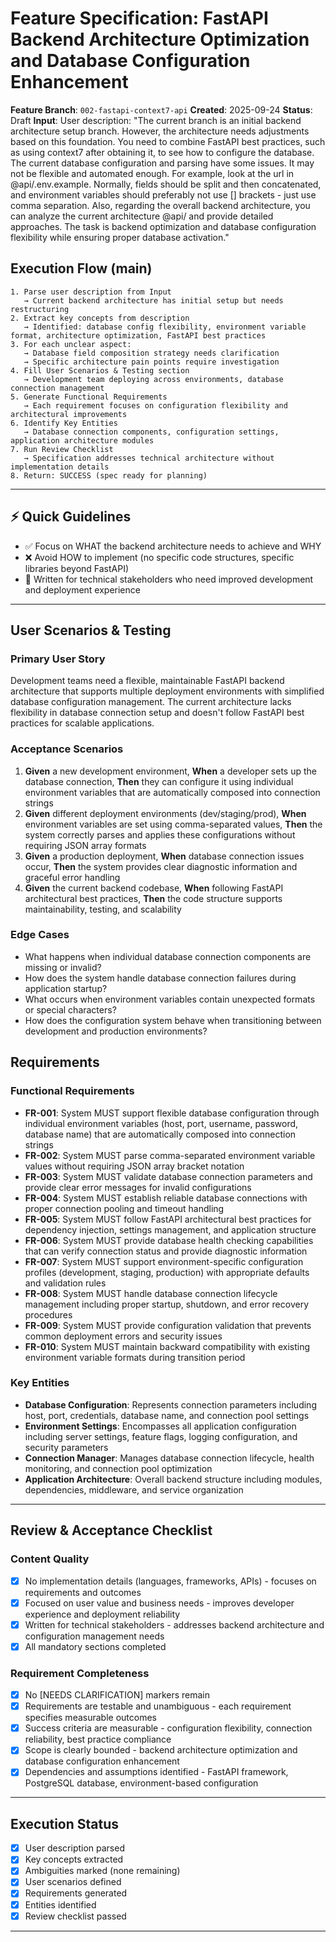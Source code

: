 # Feature Specification: FastAPI Backend Architecture Optimization and Database Configuration Enhancement

**Feature Branch**: `002-fastapi-context7-api`
**Created**: 2025-09-24
**Status**: Draft
**Input**: User description: "The current branch is an initial backend architecture setup branch. However, the architecture needs adjustments based on this foundation. You need to combine FastAPI best practices, such as using context7 after obtaining it, to see how to configure the database. The current database configuration and parsing have some issues. It may not be flexible and automated enough. For example, look at the url in @api/.env.example. Normally, fields should be split and then concatenated, and environment variables should preferably not use [] brackets - just use comma separation. Also, regarding the overall backend architecture, you can analyze the current architecture @api/ and provide detailed approaches. The task is backend optimization and database configuration flexibility while ensuring proper database activation."

## Execution Flow (main)
```
1. Parse user description from Input
   → Current backend architecture has initial setup but needs restructuring
2. Extract key concepts from description
   → Identified: database config flexibility, environment variable format, architecture optimization, FastAPI best practices
3. For each unclear aspect:
   → Database field composition strategy needs clarification
   → Specific architecture pain points require investigation
4. Fill User Scenarios & Testing section
   → Development team deploying across environments, database connection management
5. Generate Functional Requirements
   → Each requirement focuses on configuration flexibility and architectural improvements
6. Identify Key Entities
   → Database connection components, configuration settings, application architecture modules
7. Run Review Checklist
   → Specification addresses technical architecture without implementation details
8. Return: SUCCESS (spec ready for planning)
```

---

## ⚡ Quick Guidelines
- ✅ Focus on WHAT the backend architecture needs to achieve and WHY
- ❌ Avoid HOW to implement (no specific code structures, specific libraries beyond FastAPI)
- 👥 Written for technical stakeholders who need improved development and deployment experience

---

## User Scenarios & Testing

### Primary User Story
Development teams need a flexible, maintainable FastAPI backend architecture that supports multiple deployment environments with simplified database configuration management. The current architecture lacks flexibility in database connection setup and doesn't follow FastAPI best practices for scalable applications.

### Acceptance Scenarios
1. **Given** a new development environment, **When** a developer sets up the database connection, **Then** they can configure it using individual environment variables that are automatically composed into connection strings
2. **Given** different deployment environments (dev/staging/prod), **When** environment variables are set using comma-separated values, **Then** the system correctly parses and applies these configurations without requiring JSON array formats
3. **Given** a production deployment, **When** database connection issues occur, **Then** the system provides clear diagnostic information and graceful error handling
4. **Given** the current backend codebase, **When** following FastAPI architectural best practices, **Then** the code structure supports maintainability, testing, and scalability

### Edge Cases
- What happens when individual database connection components are missing or invalid?
- How does the system handle database connection failures during application startup?
- What occurs when environment variables contain unexpected formats or special characters?
- How does the configuration system behave when transitioning between development and production environments?

## Requirements

### Functional Requirements
- **FR-001**: System MUST support flexible database configuration through individual environment variables (host, port, username, password, database name) that are automatically composed into connection strings
- **FR-002**: System MUST parse comma-separated environment variable values without requiring JSON array bracket notation
- **FR-003**: System MUST validate database connection parameters and provide clear error messages for invalid configurations
- **FR-004**: System MUST establish reliable database connections with proper connection pooling and timeout handling
- **FR-005**: System MUST follow FastAPI architectural best practices for dependency injection, settings management, and application structure
- **FR-006**: System MUST provide database health checking capabilities that can verify connection status and provide diagnostic information
- **FR-007**: System MUST support environment-specific configuration profiles (development, staging, production) with appropriate defaults and validation rules
- **FR-008**: System MUST handle database connection lifecycle management including proper startup, shutdown, and error recovery procedures
- **FR-009**: System MUST provide configuration validation that prevents common deployment errors and security issues
- **FR-010**: System MUST maintain backward compatibility with existing environment variable formats during transition period

### Key Entities
- **Database Configuration**: Represents connection parameters including host, port, credentials, database name, and connection pool settings
- **Environment Settings**: Encompasses all application configuration including server settings, feature flags, logging configuration, and security parameters
- **Connection Manager**: Manages database connection lifecycle, health monitoring, and connection pool optimization
- **Application Architecture**: Overall backend structure including modules, dependencies, middleware, and service organization

---

## Review & Acceptance Checklist

### Content Quality
- [x] No implementation details (languages, frameworks, APIs) - focuses on requirements and outcomes
- [x] Focused on user value and business needs - improves developer experience and deployment reliability
- [x] Written for technical stakeholders - addresses backend architecture and configuration management needs
- [x] All mandatory sections completed

### Requirement Completeness
- [x] No [NEEDS CLARIFICATION] markers remain
- [x] Requirements are testable and unambiguous - each requirement specifies measurable outcomes
- [x] Success criteria are measurable - configuration flexibility, connection reliability, best practice compliance
- [x] Scope is clearly bounded - backend architecture optimization and database configuration enhancement
- [x] Dependencies and assumptions identified - FastAPI framework, PostgreSQL database, environment-based configuration

---

## Execution Status

- [x] User description parsed
- [x] Key concepts extracted
- [x] Ambiguities marked (none remaining)
- [x] User scenarios defined
- [x] Requirements generated
- [x] Entities identified
- [x] Review checklist passed

---